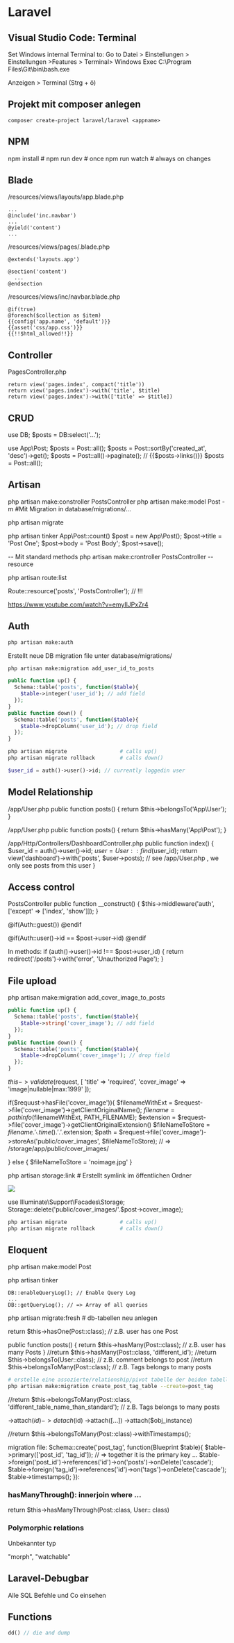 # Laravel


## Visual Studio Code: Terminal

Set Windows internal Terminal to:
Go to Datei > Einstellungen > Einstellungen >Features > Terminal> Windows Exec
C:\Program Files\Git\bin\bash.exe

Anzeigen > Terminal (Strg + ö)

## Projekt mit composer anlegen

```
composer create-project laravel/laravel <appname>
```


## NPM
npm install        #
npm run dev        # once
npm run watch      # always on changes


## Blade

/resources/views/layouts/app.blade.php
```
...
@include('inc.navbar')
...
@yield('content')
...
```

/resources/views/pages/<pagename>.blade.php
```
@extends('layouts.app')

@section('content')
  ...
@endsection

```

/resources/views/inc/navbar.blade.php


```
@if(true)
@foreach($collection as $item)
{{config('app.name', 'default')}}
{{asset('css/app.css')}}
{{!!$html_allowed!!}}
```


## Controller


PagesController.php
```
return view('pages.index', compact('title'))
return view('pages.index')->with('title', $title)
return view('pages.index')->with(['title' => $title])
```

## CRUD

use DB;
$posts = DB:select('...');

use App\Post;
$posts = Post::all();
$posts = Post::sortBy('created_at', 'desc')->get();
$posts = Post::all()->paginate(); // {{$posts->links()}}
$posts = Post::all();



## Artisan

php artisan make:constroller PostsController
php artisan make:model Post -m            #Mit Migration in database/migrations/...




php artisan migrate

php artisan tinker
App\Post::count()
$post = new App\Post();
$post->title = 'Post One';
$post->body = 'Post Body';
$post->save();

-- Mit standard methods
php artisan make:crontroller PostsController --resource


php artisan route:list


Route::resource('posts', 'PostsController'); // !!!

https://www.youtube.com/watch?v=emyIlJPxZr4



## Auth

```bash
php artisan make:auth
```


Erstellt neue DB migration file unter database/migrations/
```bash
php artisan make:migration add_user_id_to_posts
```

```php
public function up() {
  Schema::table('posts', function($table){
    $table->integer('user_id'); // add field
  });
}
public function down() {
  Schema::table('posts', function($table){
    $table->dropColumn('user_id'); // drop field
  });
}
```

```bash
php artisan migrate                 # calls up()
php artisan migrate rollback        # calls down()
```

```php
$user_id = auth()->user()->id; // currently loggedin user
```


## Model Relationship

/app/User.php
public function posts() {
  return $this->belongsTo('App\User');
}

/app/User.php
public function posts() {
  return $this->hasMany('App\Post');
}

/app/Http/Controllers/DashboardController.php
public function index() {
  $user_id = auth()->user()->id;
  $user = User::find($user_id);
  return view('dashboard')->with('posts', $user->posts); // see /app/User.php , we only see posts from this user
}


## Access control
PostsController
public function __construct() {
  $this->middleware('auth', ['except' => ['index', 'show']]);
}

@if(Auth::guest())
@endif

@if(Auth::user()->id == $post->user->id)
@endif

In methods:
if (auth()->user()->id !== $post->user_id) {
  return redirect('/posts')->with('error', 'Unauthorized Page');
} 


## File upload

php artisan make:migration add_cover_image_to_posts

```php
public function up() {
  Schema::table('posts', function($table){
    $table->string('cover_image'); // add field
  });
}
public function down() {
  Schema::table('posts', function($table){
    $table->dropColumn('cover_image'); // drop field
  });
}
```

$this->validate($request, [
  'title' => 'required',
  'cover_image' => 'image|nullable|max:1999'
]);

if($requust->hasFile('cover_image')){
  $filenameWithExt = $request->file('cover_image')->getClientOriginalName();
  $filename = pathinfo($filenameWithExt, PATH_FILENAME);
  $extension = $request->file('cover_image')->getClientOriginalExtension()
  $fileNameToStore = $filename.'_'.time().'.'.$extension;
  $path = $request->file('cover_image')->storeAs('public/cover_images', $fileNameToStore); // => /storage/app/public/cover_images/
  
} else {
  $fileNameToStore = 'noimage.jpg'
} 

php artisan storage:link                # Erstellt symlink im öffentlichen Ordner

<img src="/storage/cover_images/{{$post->cover_image}}">

use Illuminate\Support\Facades\Storage;
Storage::delete('public/cover_images/'.$post->cover_image);


```bash
php artisan migrate                 # calls up()
php artisan migrate rollback        # calls down()
```

## Eloquent

php artisan make:model Post

php artisan tinker

```
DB::enableQueryLog(); // Enable Query Log
...
DB::getQueryLog(); // => Array of all queries
```

php artisan migrate:fresh               # db-tabellen neu anlegen


return $this->hasOne(Post::class); // z.B. user has one Post

public function posts() {
  return $this->hasMany(Post::class); // z.B. user has many Posts
}
//return $this->hasMany(Post::class, 'different_id');
//return $this->belongsTo(User::class); // z.B. comment belongs to post
//return $this->belongsToMany(Post::class); // z.B. Tags belongs to many posts


```bash
# erstelle eine assozierte/relationship/pivot tabelle der beiden tabellen post und tag
php artisan make:migration create_post_tag_table --create=post_tag
```

//return $this->belongsToMany(Post::class, 'different_table_name_than_standard'); // z.B. Tags belongs to many posts

->attach($id)
->detach($id)
->attach([...])
->attach($obj_instance)

//return $this->belongsToMany(Post::class)->withTimestamps();

migration file:
Schema::create('post_tag', function(Blueprint $table){
  $table->primary(['post_id', 'tag_id']); // => together it is the primary key
  ...
  $table->foreign('post_id')->references('id')->on('posts')->onDelete('cascade');
  $table->foreign('tag_id')->references('id')->on('tags')->onDelete('cascade');
  $table->timestamps();
}):


### hasManyThrough(): innerjoin where ...
return $this->hasManyThrough(Post::class, User:: class)


### Polymorphic relations

Unbekannter typ

"morph", "watchable"


## Laravel-Debugbar

Alle SQL Befehle und Co einsehen



## Functions

```php
dd() // die and dump
```
